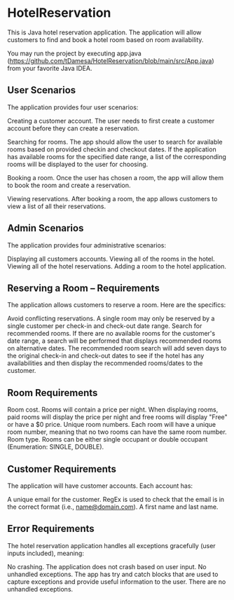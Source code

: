 # HotelReservation

This is Java hotel reservation application. The application will allow customers to find and book a hotel room based on room availability.

You may run the project by executing app.java (https://github.com/tDamesa/HotelReservation/blob/main/src/App.java) from your favorite Java IDEA.

## User Scenarios
The application provides four user scenarios:

Creating a customer account. The user needs to first create a customer account before they can create a reservation.

Searching for rooms. The app should allow the user to search for available rooms based on provided checkin and checkout dates. If the application has available rooms for the specified date range, a list of the corresponding rooms will be displayed to the user for choosing.

Booking a room. Once the user has chosen a room, the app will allow them to book the room and create a reservation.

Viewing reservations. After booking a room, the app allows customers to view a list of all their reservations.

## Admin Scenarios
The application provides four administrative scenarios:

Displaying all customers accounts.
Viewing all of the rooms in the hotel.
Viewing all of the hotel reservations.
Adding a room to the hotel application.

## Reserving a Room – Requirements
The application allows customers to reserve a room. Here are the specifics:

Avoid conflicting reservations. A single room may only be reserved by a single customer per check-in and check-out date range.
Search for recommended rooms. If there are no available rooms for the customer's date range, a search will be performed that displays recommended rooms on alternative dates. The recommended room search will add seven days to the original check-in and check-out dates to see if the hotel has any availabilities and then display the recommended rooms/dates to the customer.

## Room Requirements
Room cost. Rooms will contain a price per night. When displaying rooms, paid rooms will display the price per night and free rooms will display "Free" or have a $0 price.
Unique room numbers. Each room will have a unique room number, meaning that no two rooms can have the same room number.
Room type. Rooms can be either single occupant or double occupant (Enumeration: SINGLE, DOUBLE).

## Customer Requirements
The application will have customer accounts. Each account has:

A unique email for the customer. RegEx is used to check that the email is in the correct format (i.e., name@domain.com).
A first name and last name.

## Error Requirements
The hotel reservation application handles all exceptions gracefully (user inputs included), meaning:

No crashing. The application does not crash based on user input.
No unhandled exceptions. The app has try and catch blocks that are used to capture exceptions and provide useful information to the user. There are no unhandled exceptions.
